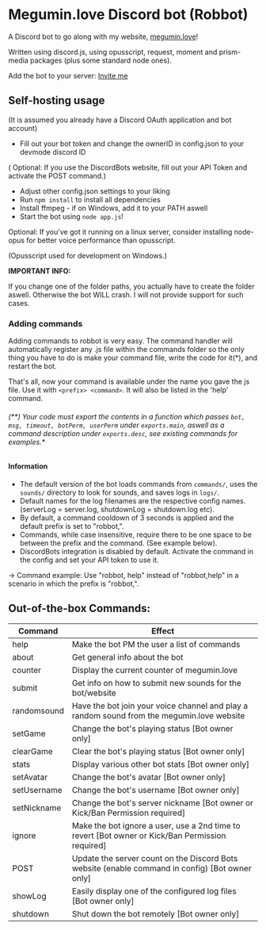 # Megumin.love Discord bot (Robbot)
A Discord bot to go along with my website, [megumin.love](https://megumin.love)!

Written using discord.js, using opusscript, request, moment and prism-media packages (plus some standard node ones).

Add the bot to your server: [Invite me](https://discordapp.com/oauth2/authorize?client_id=257126756069277696&scope=bot&permissions=70274048)

## Self-hosting usage
(It is assumed you already have a Discord OAuth application and bot account)

- Fill out your bot token and change the ownerID in config.json to your devmode discord ID

( Optional: If you use the DiscordBots website, fill out your API Token and activate the POST command.)

- Adjust other config.json settings to your liking
- Run ``npm install`` to install all dependencies
- Install ffmpeg - if on Windows, add it to your PATH aswell
- Start the bot using ``node app.js``!

Optional: If you've got it running on a linux server, consider installing node-opus for better voice performance than opusscript.

(Opusscript used for development on Windows.)

**IMPORTANT INFO:**

If you change one of the folder paths, you actually have to create the folder aswell. 
Otherwise the bot WILL crash. I will not provide support for such cases.

### Adding commands
Adding commands to robbot is very easy. The command handler will automatically register any .js file within the commands folder so
the only thing you have to do is make your command file, write the code for it(*), and restart the bot. 

That's all, now your command is available under the name you gave the js file. 
Use it with ``<prefix> <command>``. It will also be listed in the 'help' command.

###### (**) Your code must export the contents in a function which passes ``bot, msg, timeout, botPerm, userPerm`` under ``exports.main``, aswell as a command description under ``exports.desc``, see existing commands for examples.*

#### Information
- The default version of the bot loads commands from ``commands/``, uses the ``sounds/`` directory to look for sounds, and saves logs in ``logs/``.
- Default names for the log filenames are the respective config names. (serverLog = server.log, shutdownLog = shutdown.log etc).
- By default, a command cooldown of 3 seconds is applied and the default prefix is set to "robbot,".
- Commands, while case insensitive, require there to be one space to be between the prefix and the command. (See example below).
- DiscordBots integration is disabled by default. Activate the command in the config and set your API token to use it.

-> Command example: Use "robbot, help" instead of "robbot,help" in a scenario in which the prefix is "robbot,".

## Out-of-the-box Commands:
| Command     	| Effect                                                                                    	    |
|-------------	|-------------------------------------------------------------------------------------------------	|
| help        	| Make the bot PM the user a list of commands                                                     	|
| about       	| Get general info about the bot                                                                  	|
| counter     	| Display the current counter of megumin.love                                                     	|
| submit      	| Get info on how to submit new sounds for the bot/website                                        	|
| randomsound 	| Have the bot join your voice channel and play a random sound from the megumin.love website       	|
| setGame     	| Change the bot's playing status [Bot owner only]                                                	|
| clearGame   	| Clear the bot's playing status [Bot owner only]                                                 	|
| stats       	| Display various other bot stats [Bot owner only]                                                	|
| setAvatar   	| Change the bot's avatar [Bot owner only]                                                        	|
| setUsername   | Change the bot's username [Bot owner only]                                                      	|
| setNickname   | Change the bot's server nickname [Bot owner or Kick/Ban Permission required]                      |
| ignore      	| Make the bot ignore a user, use a 2nd time to revert [Bot owner or Kick/Ban Permission required]  |
| POST        	| Update the server count on the Discord Bots website (enable command in config) [Bot owner only] 	|
| showLog     	| Easily display one of the configured log files [Bot owner only]                                 	|
| shutdown    	| Shut down the bot remotely [Bot owner only]                                                     	|